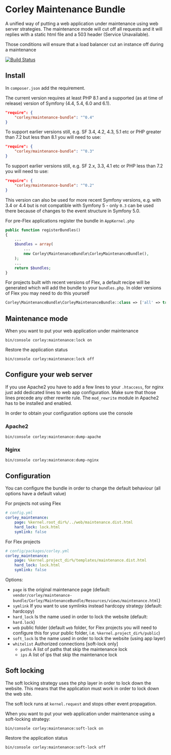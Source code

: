# Corley Maintenance Bundle

A unified way of putting a web application under maintenance using web server strategies. The maintenance
mode will cut off all requests and it will replies with a static html file and a 503 header (Service Unavailable).

Those conditions will ensure that a load balancer cut an instance off during a maintenance

[![Build Status](https://travis-ci.org/matatirosolutions/CorleyMaintenanceBundle.svg?branch=master)](https://travis-ci.org/matatirosolutions/CorleyMaintenanceBundle)

## Install

In `composer.json` add the requirement. 

The current version requires at least PHP 8.1 and a supported (as at time of release) version of Symfony (4.4, 5.4, 6.0 and 6.1).
```json
"require": {
    "corley/maintenance-bundle": "^0.4"
}
```

To support earlier versions still, e.g. SF 3.4, 4.2, 4.3, 5.1 etc or PHP greater than 7.2 but less than 8.1 you will need to use: 

```json
"require": {
    "corley/maintenance-bundle": "^0.3"
}
```

To support earlier versions still, e.g. SF 2.x, 3.3, 4.1 etc or PHP less than 7.2 you will need to use:

```json
"require": {
    "corley/maintenance-bundle": "^0.2"
}
```
This version can also be used for more recent Symfony versions, e.g. with 3.4 or 4.4 but is not compatible with Symfony 5 - only `0.3` can be used there because of changes to the event structure in Symfony 5.0.


For pre-Flex applications register the bundle in `AppKernel.php`

```php
public function registerBundles()
{
    ...
    $bundles = array(
        ...
        new Corley\MaintenanceBundle\CorleyMaintenanceBundle(),
    );
    ...
    return $bundles;
}
```

For projects built with recent versions of Flex, a default recipe will be generated which will add the bundle to your `bundles.php`. In older versions of Flex you may need to do this yourself
```php
Corley\MaintenanceBundle\CorleyMaintenanceBundle::class => ['all' => true],
```

## Maintenance mode

When you want to put your web application under maintenance

```shell
bin/console corley:maintenance:lock on
```

Restore the application status

```shell
bin/console corley:maintenance:lock off
```

## Configure your web server

If you use Apache2 you have to add a few lines to your `.htaccess`, for nginx just add dedicated
lines to web app configuration.
Make sure that those lines precede any other rewrite rule.
The `mod_rewrite` module in Apache2 has to be installed and enabled.

In order to obtain your configuration options use the console

### Apache2

```shell
bin/console corley:maintenance:dump-apache
```
### Nginx

```shell
bin/console corley:maintenance:dump-nginx
```

## Configuration

You can configure the bundle in order to change the default behaviour (all options have a default value)

For projects not using Flex
```yml
# config.yml
corley_maintenance:
    page: %kernel.root_dir%/../web/maintenance.dist.html
    hard_lock: lock.html
    symlink: false
```

For Flex projects
```yml
# config/packages/corley.yml
corley_maintenance:
    page: %kernel.project_dir%/templates/maintenance.dist.html
    hard_lock: lock.html
    symlink: false
```

Options:

* `page` is the original maintenance page (default: `vendor/corley/maintenance-bundle/Corley/MaintenanceBundle/Resources/views/maintenance.html`)
* `symlink` If you want to use symlinks instead hardcopy strategy (default: hardcopy)
* `hard_lock` Is the name used in order to lock the website (default: `hard.lock`)
* `web` public folder (default `web` folder, for Flex projects you will need to configure this for your public folder, i.e. `%kernel.project_dir%/public`)
* `soft_lock` Is the name used in order to lock the website (using app layer)
* `whitelist` Authorized connections [soft-lock only]
  * `paths` A list of paths that skip the maintenance lock
  * `ips` A list of ips that skip the maintenance lock


## Soft locking
The soft locking strategy uses the php layer in order to lock down the website. This means that the
application must work in order to lock down the web site.

The soft lock runs at `kernel.request` and stops other event propagation.

When you want to put your web application under maintenance using a soft-locking strategy:

```shell
bin/console corley:maintenance:soft-lock on
```

Restore the application status

```shell
bin/console corley:maintenance:soft-lock off
```
